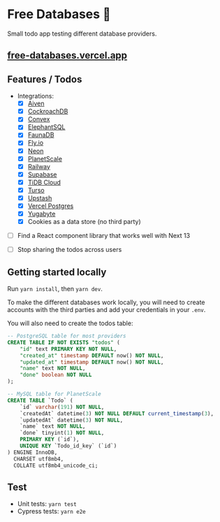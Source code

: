 # Free Databases 🙌

Small todo app testing different database providers.

## [free-databases.vercel.app](https://free-databases.vercel.app/)

## Features / Todos

- Integrations:
  - [x] [Aiven](https://aiven.io/)
  - [x] [CockroachDB](https://www.cockroachlabs.com/)
  - [x] [Convex](https://www.convex.dev/)
  - [x] [ElephantSQL](https://www.elephantsql.com/)
  - [x] [FaunaDB](https://fauna.com/)
  - [x] [Fly.io](https://fly.io/)
  - [x] [Neon](https://neon.tech/)
  - [x] [PlanetScale](https://planetscale.com/)
  - [x] [Railway](https://railway.app/)
  - [x] [Supabase](https://supabase.com/)
  - [x] [TiDB Cloud](https://tidbcloud.com/)
  - [x] [Turso](https://turso.tech/)
  - [x] [Upstash](https://upstash.com/)
  - [x] [Vercel Postgres](https://vercel.com/docs/storage/vercel-postgres)
  - [x] [Yugabyte](https://www.yugabyte.com/)
  - [x] Cookies as a data store (no third party)
- [ ] Find a React component library that works well with Next 13
- [ ] Stop sharing the todos across users


## Getting started locally

Run `yarn install`, then `yarn dev`.

To make the different databases work locally, you will need to create accounts
with the third parties and add your credentials in your `.env`.

You will also need to create the todos table:

```sql
-- PostgreSQL table for most providers
CREATE TABLE IF NOT EXISTS "todos" (
	"id" text PRIMARY KEY NOT NULL,
	"created_at" timestamp DEFAULT now() NOT NULL,
	"updated_at" timestamp DEFAULT now() NOT NULL,
	"name" text NOT NULL,
	"done" boolean NOT NULL
);

-- MySQL table for PlanetScale
CREATE TABLE `Todo` (
	`id` varchar(191) NOT NULL,
	`createdAt` datetime(3) NOT NULL DEFAULT current_timestamp(3),
	`updatedAt` datetime(3) NOT NULL,
	`name` text NOT NULL,
	`done` tinyint(1) NOT NULL,
	PRIMARY KEY (`id`),
	UNIQUE KEY `Todo_id_key` (`id`)
) ENGINE InnoDB,
  CHARSET utf8mb4,
  COLLATE utf8mb4_unicode_ci;
```

## Test

* Unit tests: `yarn test`
* Cypress tests: `yarn e2e`
